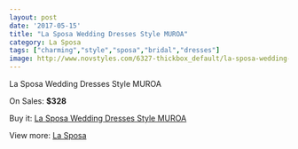 ```yaml
---
layout: post
date: '2017-05-15'
title: "La Sposa Wedding Dresses Style MUROA"
category: La Sposa
tags: ["charming","style","sposa","bridal","dresses"]
image: http://www.novstyles.com/6327-thickbox_default/la-sposa-wedding-dresses-style-muroa.jpg
---
```

La Sposa Wedding Dresses Style MUROA

On Sales: **$328**
<a href="https://www.novstyles.com/en/la-sposa/4105-la-sposa-wedding-dresses-style-muroa.html"><amp-img layout="responsive" width="600" height="600" src="//www.novstyles.com/6327-thickbox_default/la-sposa-wedding-dresses-style-muroa.jpg" alt="La Sposa Wedding Dresses Style MUROA 0" /></a>

Buy it: [La Sposa Wedding Dresses Style MUROA](https://www.novstyles.com/en/la-sposa/4105-la-sposa-wedding-dresses-style-muroa.html "La Sposa Wedding Dresses Style MUROA")

View more: [La Sposa](https://www.novstyles.com/en/23-la-sposa "La Sposa")
